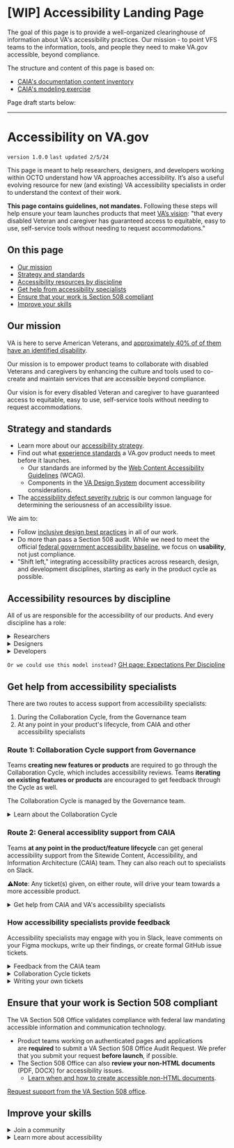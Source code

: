 # [WIP] Accessibility Landing Page

The goal of this page is to provide a well-organized clearinghouse of information about VA's accessibility practices. Our mission - to point VFS teams to the information, tools, and people they need to make VA.gov accessible, beyond compliance.

The structure and content of this page is based on:
- [CAIA's documentation content inventory](https://docs.google.com/spreadsheets/d/1YsMFmvgD4hEc93KTaTPJwvR5heHsCNgC3cwj53Eu3Ys/edit#gid=737007164)  
- [CAIA's modeling exercise](https://airtable.com/app0xn5tf3PzkmRgN/tblRWeBHtjv1iaJbf/viwXbamm2X62BkHL5?blocks=hide)

Page draft starts below:

*****

# Accessibility on VA.gov

`version 1.0.0` `last updated 2/5/24`

This page is meant to help researchers, designers, and developers working within OCTO understand how VA approaches accessibility. It’s also a useful evolving resource for new (and existing) VA accessibility specialists in order to understand the context of their work.

**This page contains guidelines, not mandates.** Following these steps will help ensure your team launches products that meet [VA’s vision](https://depo-platform-documentation.scrollhelp.site/getting-started/modernized-va-gov-accessibility-strategy#ModernizedVA.govAccessibilityStrategy-Vision): "that every disabled Veteran and caregiver has guaranteed access to equitable, easy to use, self-service tools without needing to request accommodations."

## On this page

<!-- TOC start (generated with https://github.com/derlin/bitdowntoc) -->

   - [Our mission](#our-mission)
   - [Strategy and standards](#strategy-and-standards)
   - [Accessibility resources by discipline](#accessibility-resources-by-discipline)
   - [Get help from accessibility specialists](#get-help-from-accessibility-specialists)
   - [Ensure that your work is Section 508 compliant](#ensure-that-your-work-is-section-508-compliant)
   - [Improve your skills](#improve-your-skills)

<!-- TOC end -->

## Our mission
VA is here to serve American Veterans, and [approximately 40% of of them have an identified disability](https://github.com/department-of-veterans-affairs/va.gov-team/blob/master/teams/vsa/accessibility/disability-statistics-veterans.md). 

Our mission is to empower product teams to collaborate with disabled Veterans and caregivers by enhancing the culture and tools used to co-create and maintain services that are accessible beyond compliance. 

Our vision is for every disabled Veteran and caregiver to have guaranteed access to equitable, easy to use, self-service tools without needing to request accommodations.


## Strategy and standards
- Learn more about our [accessibility strategy](https://depo-platform-documentation.scrollhelp.site/getting-started/modernized-va-gov-accessibility-strategy).
- Find out what [experience standards](https://depo-platform-documentation.scrollhelp.site/collaboration-cycle/va-gov-experience-standards) a VA.gov product needs to meet before it launches.
    - Our standards are informed by the [Web Content Accessibility Guidelines](https://www.w3.org/WAI/standards-guidelines/wcag/glance/) (WCAG).
    - Components in the [VA Design System](https://design.va.gov/components/) document accessibility considerations. 
- The [accessibility defect severity rubric](https://depo-platform-documentation.scrollhelp.site/developer-docs/accessibility-defect-severity-rubric) is our common language for determining the seriousness of an accessibility issue.

We aim to:
- Follow [inclusive design best practices](https://github.com/department-of-veterans-affairs/va.gov-team/tree/master/teams/vsa/accessibility/learning-sessions/abc01-inclusive-design-best-practices/) in all of our work.
- Do more than pass a Section 508 audit. While we need to meet the official [federal government accessibility baseline](https://ictbaseline.access-board.gov/), we focus on **usability**, not just compliance.
- "Shift left," integrating accessibility practices across research, design, and development disciplines, starting as early in the product cycle as possible.

## Accessibility resources by discipline
All of us are responsible for the accessibility of our products. And every discipline has a role:

<details><summary>Researchers</summary>

### Resources for researchers

The best way to ensure that a product is accessible is to test it with users of assistive technology. Designing for complex needs first - like aging Veterans above the age of 55 or Veterans with disabilities - means designing for the future of **all** Veterans who age or acquire disabilities later in life. (Learn about [inclusive research practices](https://github.com/department-of-veterans-affairs/va.gov-team/blob/master/teams/vsa/accessibility/research/introduction.md).)

#### Get help
The CAIA team can support your inclusive research sessions by:
- Reviewing your research plan
- Providing technical support during sessions with assistive technology (AT) users
- Observing sessions with AT users from an accessibility point of view, and provide findings

Put in an [AT Research Support Ticket](https://github.com/department-of-veterans-affairs/va.gov-team/issues/new?assignees=coforma-terry&labels=508%2FAccessibility%2C+sitewide+CAIA%2C+sitewide+accessibility%2C+CAIA-a11y-research&projects=&template=caia-a11y-research.yaml&title=%5BCAIA+A11y+Research%5D%3A+Team+name%2C+product+name) with CAIA to get started.

#### Recruiting participants
- Use the [MVS sampling method](https://github.com/department-of-veterans-affairs/va.gov-team/blob/master/teams/vsa/accessibility/research/recruitment.md#maximum-variation-sampling) to recruit participants that use assistive technology
- Include mobile participants, or have a separate study for mobile usability testing
- Read more about [inclusive recruitment strategies](https://github.com/department-of-veterans-affairs/va.gov-team/blob/master/teams/vsa/accessibility/research/recruitment.md)

#### Preparing prototypes for assistive technology users
- Review [types of assitive technologies and how to modify your prototypes](https://depo-platform-documentation.scrollhelp.site/research-design/testing-your-prototype-with-assistive-technology-u)
- Consider [creating your prototype in CodePen](https://depo-platform-documentation.scrollhelp.site/research-design/accessible-prototyping-with-codepen) for the most accurate results

#### Research sessions
- Read VA's guide to [research with assistive technology users](https://depo-platform-documentation.scrollhelp.site/research-design/research-with-assistive-technology-users)
- Follow the [screen reader checklist](https://depo-platform-documentation.scrollhelp.site/research-design/screen-reader-checklist)
- Learn [how to be respectful of participants with disabilities](https://depo-platform-documentation.scrollhelp.site/research-design/disability-etiquette)


</details>

<details><summary>Designers</summary>

### Resources for designers

Creating visual designs with accessibility in mind will go a long way in making your end product accessible to all Veterans.

#### Apply accessibility best practices
When designing an interface, follow these best practices:
- [Provide sufficient contrast between foreground and background](https://www.w3.org/WAI/tips/designing/#provide-sufficient-contrast-between-foreground-and-background)
- [Don’t use color alone to convey information](https://www.w3.org/WAI/tips/designing/#dont-use-color-alone-to-convey-information)
- [Ensure that interactive elements are easy to identify](https://www.w3.org/WAI/tips/designing/#ensure-that-interactive-elements-are-easy-to-identify)
- [Provide clear and consistent navigation options](https://www.w3.org/WAI/tips/designing/#provide-clear-and-consistent-navigation-options)
- [Ensure that form elements include clearly associated labels](https://www.w3.org/WAI/tips/designing/#ensure-that-form-elements-include-clearly-associated-labels)
- [Provide easily identifiable feedback](https://www.w3.org/WAI/tips/designing/#provide-easily-identifiable-feedback)
- [Use headings and spacing to group related content](https://www.w3.org/WAI/tips/designing/#use-headings-and-spacing-to-group-related-content)
- [Create designs for different viewport sizes](https://www.w3.org/WAI/tips/designing/#create-designs-for-different-viewport-sizes)
- [Include image and media alternatives in your design](https://www.w3.org/WAI/tips/designing/#include-image-and-media-alternatives-in-your-design)
- [Provide controls for content that starts automatically](https://www.w3.org/WAI/tips/designing/#provide-controls-for-content-that-starts-automatically)

#### Use VA Design System components
Don't re-create the wheel! The [VA Design System ](https://design.va.gov/)(VADS) is here to help. VADS Components are well-documented and have been reviewed for accessibility issues. Whenever possible, default to using an existing component or pattern in your designs.
- [VA Design System components Sketch library](https://www.sketch.com/s/610156b6-f281-4497-81f3-64454fc72156/symbols)
- [VA Design System components Figma library](https://www.figma.com/file/afurtw4iqQe6y4gXfNfkkk/VADS-Component-Library?type=design&mode=design&t=Ld7dhuyaPcerrnPF-0)

Designing a form? Use [VA's common form pattern templates](https://www.figma.com/file/ht0ih1JzdyRGZYvvvN8jxQ/Form-templates---BETA---Veteran-Facing-Forms-team?type=design&node-id=112-13359&mode=design&t=GTU8TV4ONFLifJCs-0) (Figma).

#### Use accessibility annotations
A lot can be lost in translation when handing off your designs to a developer. Use accessibility annotations to make your intentions clear. It's especially important to annotate information that is semantically important, but not obvious on visual inspection:
- Heading levels (`H1`, `H2`, etc.)
- Anything that's using non-default styling (for example, an `H3` that's styled to look like an `H2`)
- Text that's only accessible via assistive technology - alt text, aria-labels (for example, an "Edit" link with the `aria-label` "Edit address")
- Focus management between pages or screens
- Reading order
- Tab/focus order (for interactive elements)
- Any elements requiring `aria`
- Alt text for images/icons
- `Legend` and `fieldset`, if you're creating a form

Use these kits to make your annotations:
- [VA Annotations Sketch library](https://www.sketch.com/s/aaa5c25f-6991-4aac-a6ed-d378bdff7727)
- [VA Annotations Figma library](https://www.figma.com/file/CZcnWfQOwtLqPm4WA5paYG/VADS-Annotation-Kit?type=design&node-id=415-1135&mode=design&t=Ld7dhuyaPcerrnPF-0)

#### Consider prototyping in CodePen
You'll eventually test with users of assistive technology (AT). In general, AT works best with coded prototypes. Before research begins, you should consider [creating your prototype in CodePen](https://depo-platform-documentation.scrollhelp.site/research-design/accessible-prototyping-with-codepen) for the most accurate research results.



</details>

<details><summary>Developers</summary>

### Resources for developers

Following accessibility best practices and VA's guidelines will result in more accessible products for all Veterans.

#### Apply accessibility best practices
- [Associate a label with every form control](https://www.w3.org/WAI/tips/developing/#associate-a-label-with-every-form-control)
- [Include alternative text for images](https://www.w3.org/WAI/tips/developing/#include-alternative-text-for-images)
- [Identify page language and language changes](https://www.w3.org/WAI/tips/developing/#identify-page-language-and-language-changes)
- [Use mark-up to convey meaning and structure](https://www.w3.org/WAI/tips/developing/#use-mark-up-to-convey-meaning-and-structure)
- [Help users avoid and correct mistakes](https://www.w3.org/WAI/tips/developing/#help-users-avoid-and-correct-mistakes)
- [Reflect the reading order in the code order](https://www.w3.org/WAI/tips/developing/#reflect-the-reading-order-in-the-code-order)
- [Write code that adapts to the user’s technology](https://www.w3.org/WAI/tips/developing/#write-code-that-adapts-to-the-users-technology)
- [Provide meaning for non-standard interactive elements](https://www.w3.org/WAI/tips/developing/#provide-meaning-for-non-standard-interactive-elements)
- [Ensure that all interactive elements are keyboard accessible](https://www.w3.org/WAI/tips/developing/#ensure-that-all-interactive-elements-are-keyboard-accessible)

#### Use VA Design System components
Don't re-create the wheel! If you're looking for a specific component, turn to the [VA Design System ](https://design.va.gov/) before you create something new.
- [Components](https://design.va.gov/components/): Components are interactive and non-interactive UI elements that can be grouped together or presented individually.
- [Patterns](https://design.va.gov/patterns/): Patterns are solutions and researched best practices for solving user-focused tasks and recurring user interface design problems, like multi-part web forms and progressive disclosure.
- [Templates](https://design.va.gov/templates/): Templates, or page layouts, compose components within a single page. A layout can contain multiple variations of a component depending on the context.
- [Foundational elements](https://design.va.gov/foundation/): These include colors, breakpoints, icons, typography, spacing units, and utility classes.

#### Test as you develop your product
Review the [accessibility section of VA Platform](https://depo-platform-documentation.scrollhelp.site/developer-docs/accessibility-testing) for information about TestRail, end-to-end testing with Cypress, screen reader testing, and more.

</details>

`Or we could use this model instead?` [GH page: Expectations Per Discipline](https://github.com/department-of-veterans-affairs/va.gov-team/blob/master/teams/vsa/accessibility/expectations-per-discipline.md)



## Get help from accessibility specialists


There are two routes to access support from accessibility specialists:
1. During the Collaboration Cycle, from the Governance team
2. At any point in your product's lifecycle, from CAIA and other accessibility specialists


### Route 1: Collaboration Cycle support from Governance
Teams **creating new features or products** are required to go through the Collaboration Cycle, which includes accessibility reviews. Teams **iterating on existing features or products** are encouraged to get feedback through the Cycle as well. 

The Collaboration Cycle is managed by the Governance team.

<details><summary>Learn about the Collaboration Cycle</summary>


 <br>The Collaboration Cycle, managed by the **Platform Governance** team, is where teams who are building products/features on VA.gov get feedback and guidance on their product/feature to ensure it meets VA.gov experience standards for design, content, information architecture, quality assurance, accessibility, and research. 
 
Teams engage with the Collaboration Cycle throughout their product’s/feature’s lifecycle via three separate touchpoint meetings (Design Intent, Midpoint Review and Staging).

[Learn how the Collaboration Cycle works](https://depo-platform-documentation.scrollhelp.site/collaboration-cycle/), and [contact the Governance team](https://depo-platform-documentation.scrollhelp.site/collaboration-cycle/contact-us) with your questions.

</details>

### Route 2: General accessiblity support from CAIA
Teams **at any point in the product/feature lifecycle** can get general accessibility support from the Sitewide Content, Accessibility, and Information Architecture (CAIA) team. They can also reach out to specialists on Slack.

⚠️**Note**: Any ticket(s) given, on either route, will drive your team towards a more accessible product.

<details><summary>Get help from CAIA and VA's accessibility specialists</summary>
 <br>

The **Sitewide Content, Accessibility, and Information Architecture (CAIA)** team is here support your accessibility needs, _no matter how far along you are in the product/feature lifecycle_. 

You can reach out to CAIA whether you're in the Collaboration Cycle or not.

#### How CAIA can help
- **Evaluate** your product at any stage - from wireframe to developed code - and provide feedback and recommendations
- **Provide** screen reader tech support and accessibility-focused observations during user research sessions with users of assistive technology
- **Answer** general questions about accessibility best practices

[Check out the menu of offerings that CAIA provides](https://github.com/department-of-veterans-affairs/va.gov-team/tree/2e5a0a08bd51ae3258de4c9f37754f907e938586/teams/CAIA/accessibility#services-we-offer)

#### Get started with CAIA 🎫
- To start working with CAIA, [submit a CAIA ticket](https://depo-platform-documentation.scrollhelp.site/collaboration-cycle/sitewide-content-and-ia-intake-request) 
- Contact the team on Slack via [#sitewide-content-accessibility-ia](https://dsva.slack.com/archives/C01K37HRUAH). 

#### Other ways to contact accessibility specialists
- **Embedded accessibility specialists:** Several product teams have embedded accessibility specialists.
    - If you're on one of those teams, reach out to your specialist for help and advice.
    - If your team does not have a dedicated accessibility specialist, please submit a ticket with CAIA for support.
- **Slack**: VA accessibility specialists are available on Slack the [#accessibility-help](https://dsva.slack.com/archives/C8E985R32) channel.
    - No worries if you don't know what exactly you need.
    - Ask your question and a specialist will help you as soon as possible.
- **Office Hours**: You can also reach CAIA by attending their weekly office hours.
    - As of 12/21/2023 Office Hours are on Tuesdays at 4 PM Eastern.
    - Join via [Zoom](https://coformaco.zoom.us/j/83992174780?pwd=Tk1jZ0o3MWxLcHFMWTM1S3ZrcytqUT09).
</details>


### How accessibility specialists provide feedback

Accessibility specialists may engage with you in Slack, leave comments on your Figma mockups, write up their findings, or create formal GitHub issue tickets.

<details><summary>Feedback from the CAIA team</summary>

#### Feedback from the CAIA team
Depending on the VFS team's needs, the content, accessibility, and information architecture CAIA workstreams will work together to review products.
  
  CAIA will adjust to your needs. Depending on the product and team in question, CAIA may opt to provide feedback in the team's Slack channel, or as comments in a mockup.

For more detailed, thorough reviews, CAIA accessibility specialists will write up their findings and add them to GitHub. They'll share a link to the findings with the team via Slack and any related GitHub issue tickets. 
- **Product reviews** include existing and potential accessibility issues, and proposed solutions. In general, this is [what CAIA looks for](https://github.com/department-of-veterans-affairs/va.gov-team/blob/master/teams/shared-support/accessibility/documentation/how-we-audit.md) and [what tools CAIA uses](https://github.com/department-of-veterans-affairs/va.gov-team/blob/master/teams/shared-support/accessibility/documentation/what-accessibility-tools-we-use.md) to audit a product.
- **User research findings** include accessibility issues found during testing, participant quotes, and research synthesis from the CAIA team.

Examples:
- [Design review deliverable](https://github.com/department-of-veterans-affairs/va.gov-team/blob/master/teams/CAIA/accessibility/Deliverables/Benefits%20Disability%20Experience%20526EZ/202312-design-review.md)
- [Midpoint review deliverable](https://github.com/department-of-veterans-affairs/va.gov-team/blob/master/teams/CAIA/accessibility/Deliverables/Benefits%20Representation%20Management/2023Nov-accreditedRepAppointWidget-midpointReview.md)
- [User research findings](https://github.com/department-of-veterans-affairs/va.gov-team/blob/master/teams/CAIA/accessibility/Deliverables/Core%20Identity%20Team/2023-Aug-accessibility-findings-Identity-Core.md)
</details>

<details><summary>Collaboration Cycle tickets</summary>

### Collaboration Cycle Design Intent and Midpoint Review Tickets

The Governance team will provide suggestions for how to develop an accessible product based on your user flows, wireframes, and mockups.

Accessibility specialists will document their feedback on the VFS-provided artifacts following the [Must, Should, and Consider Framework](https://depo-platform-documentation.scrollhelp.site/collaboration-cycle/must-should-and-consider-framework-for-feedback). They may also provide additional notes that don’t comment on the artifacts themselves but are important for implementation (eg. engineering/coding notes).

#### Collaboration Cycle Staging Review tickets

During a Collaboration Cycle Staging Review, accessibility specialists will review your product. If they find any accessibility issues, they’ll write a ticket for each issue that outlines:
- The issue (often with screenshots or video examples)
- A proposed solution
- The [VA experience standard](https://depo-platform-documentation.scrollhelp.site/collaboration-cycle/va-gov-experience-standards) related to the issue
- The [defect severity level](https://depo-platform-documentation.scrollhelp.site/developer-docs/Accessibility-defect-severity-rubric)

Learn more about [Staging Review Issue tickets](https://depo-platform-documentation.scrollhelp.site/collaboration-cycle/anatomy-of-a-staging-review-issue-ticket).
</details>

<details><summary>Writing your own tickets</summary>

#### Writing your own tickets

If you’re reviewing your product for accessibility issues, you can write your own tickets to keep track of your findings and close them upon completion. 

[Learn how to write good accessibility tickets](https://github.com/department-of-veterans-affairs/va.gov-team/blob/master/teams/shared-support/accessibility/documentation/how-to-write-good-accessibility-tickets.md). And here are [tickets for common accessibility issues](https://github.com/department-of-veterans-affairs/va.gov-team/tree/master/platform/accessibility/common-issues) to help you get started.

</details>

## Ensure that your work is Section 508 compliant

The VA Section 508 Office validates compliance with federal law mandating accessible information and communication technology. 
- Product teams working on authenticated pages and applications are **required** to submit a VA Section 508 Office Audit Request. We prefer that you submit your request **before launch**, if possible.
- The Section 508 Office can also **review your non-HTML documents** (PDF, DOCX) for accessibility issues.
   - [Learn when and how to create accessible non-HTML documents](https://github.com/department-of-veterans-affairs/va.gov-team/blob/master/teams/CAIA/accessibility/create-accessible-PDF.md).

[Request support from the VA Section 508 office](https://depo-platform-documentation.scrollhelp.site/developer-docs/request-support-from-the-va-508-office).

## Improve your skills
<details><summary>Join a community</summary>

### A11y Champs
Accessibility Champtions ("a11y champs") is a grassroots, volunteer-led educational program. Anyone working at the VA, with access to the DSVA slack channel, can become an accessibility champion through this curriculum! [Start your A11y Champs journey.](https://github.com/department-of-veterans-affairs/va.gov-team/tree/master/teams/vsa/accessibility/a11y-champs)

### VA Trauma Community
Rhe VA trauma community is a grassroots, volunteer led multi-disciplinary community focused on maturing our approach to trauma from facilitating research to caring for practitioners. [Learn more about the Trauma Community.](https://github.com/department-of-veterans-affairs/va.gov-team/tree/master/teams/shared-support/trauma)

</details>
<details><summary>Learn more about accessibility</summary>

### Cognitive issues / Traumatic Brain Injury (TBI)
- [Cognitive considerations](https://github.com/department-of-veterans-affairs/va.gov-team/tree/master/teams/vsa/accessibility/learning-sessions/abc03-cognitive-considerations)
- How to design for Veterans with [Traumatic Brain Injuries](https://vfs.atlassian.net/wiki/spaces/ACP/pages/2177892586/Traumatic+Brain+Injury+TBI)

### Technical considerations
- [Buttons vs links and action links](https://vfs.atlassian.net/wiki/spaces/ACP/pages/2167832577/Educational+Materials#Buttons-and-Links-and-Action-Links)
- [Focus management](https://vfs.atlassian.net/wiki/spaces/ACP/pages/2167832577/Educational+Materials#Focus-Management) and [focus tracking](https://vfs.atlassian.net/wiki/spaces/ACP/pages/2206531715/Focus+Tracking) `these might be too duplicative??`
- [Headings](https://vfs.atlassian.net/wiki/spaces/ACP/pages/2167832577/Educational+Materials#Headings)
- [Links](https://vfs.atlassian.net/wiki/spaces/ACP/pages/2167832577/Educational+Materials#Links)
- [Live regions](https://vfs.atlassian.net/wiki/spaces/ACP/pages/2167832577/Educational+Materials#Live-Regions)

### Assistive technology
- [Getting started with keyboard navigation and screen readers](https://github.com/department-of-veterans-affairs/va.gov-team/tree/master/teams/vsa/accessibility/learning-sessions/abc02-getting-started-with-keyboard-navigation-and-screen-readers)
- [Testing with assistive technology users](https://depo-platform-documentation.scrollhelp.site/research-design/testing-your-prototype-with-assistive-technology-u)
</details>
